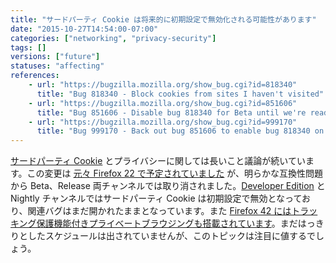 ```yaml
---
title: "サードパーティ Cookie は将来的に初期設定で無効化される可能性があります"
date: "2015-10-27T14:54:00-07:00"
categories: ["networking", "privacy-security"]
tags: []
versions: ["future"]
statuses: "affecting"
references:
    - url: "https://bugzilla.mozilla.org/show_bug.cgi?id=818340"
      title: "Bug 818340 - Block cookies from sites I haven't visited"
    - url: "https://bugzilla.mozilla.org/show_bug.cgi?id=851606"
      title: "Bug 851606 - Disable bug 818340 for Beta until we're ready"
    - url: "https://bugzilla.mozilla.org/show_bug.cgi?id=999170"
      title: "Bug 999170 - Back out bug 851606 to enable bug 818340 on the default 3rd-party cookie policy for releases"
---
```

[サードパーティ Cookie](https://support.mozilla.org/kb/disable-third-party-cookies) とプライバシーに関しては長いこと議論が続いています。この変更は [元々 Firefox 22 で予定されていました](https://www.fxsitecompat.com/ja/docs/2013/third-party-cookies-are-blocked-by-default/) が、明らかな互換性問題から Beta、Release 両チャンネルでは取り消されました。[Developer Edition](https://www.mozilla.org/firefox/developer/) と Nightly チャンネルではサードパーティ Cookie は初期設定で無効となっており、関連バグはまだ開かれたままとなっています。また [Firefox 42 にはトラッキング保護機能付きプライベートブラウジングも搭載されています](https://www.fxsitecompat.com/ja/docs/2015/private-browsing-now-comes-with-tracking-protection/)。まだはっきりとしたスケジュールは出されていませんが、このトピックは注目に値するでしょう。
